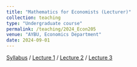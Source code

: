 ```yaml
---
title: "Mathematics for Economists (Lecturer)"
collection: teaching
type: "Undergraduate course"
permalink: /teaching/2024_Econ205
venue: "AYBU, Economics Department"
date: 2024-09-01
---
```

[Syllabus](/files/ECON205/ECON205_syllabus.pdf) / [Lecture 1](/files/ECON205/Math_for_Econ_L1.pdf) / [Lecture 2](/files/ECON205/Math_for_Econ_L2.pdf) / [Lecture 3](/files/ECON205/Math_for_Econ_L3.pdf)
